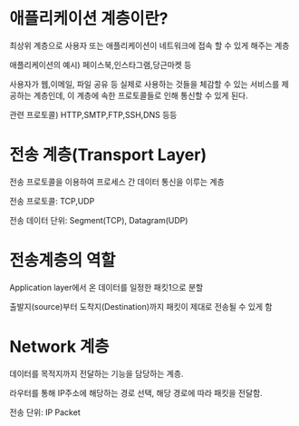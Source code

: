 # 애플리케이션 계층이란?

최상위 계층으로 사용자 또는 애플리케이션이 네트워크에 접속 할 수 있게 해주는 계층

애플리케이션의 예시) 페이스북,인스타그램,당근마켓 등

사용자가 웹,이메일, 파일 공유 등 실제로 사용하는 것들을 체감할 수 있는 서비스를 제공하는 계층인데, 이 계층에 속한 프로토콜들로 인해 통신할 수 있게 된다.

관련 프로토콜) HTTP,SMTP,FTP,SSH,DNS 등등

# 전송 계층(Transport Layer)

전송 프로토콜을 이용하여 프로세스 간 데이터 통신을 이루는 계층

전송 프로토콜: TCP,UDP

전송 데이터 단위: Segment(TCP), Datagram(UDP)

# 전송계층의 역할

Application layer에서 온 데이터를 일정한 패킷1으로 분할

출발지(source)부터 도착지(Destination)까지 패킷이 제대로 전송될 수 있게 함

# Network 계층

데이터를 목적지까지 전달하는 기능을 담당하는 계층.

라우터를 통해 IP주소에 해당하는 경로 선택, 해당 경로에 따라 패킷을 전달함.

전송 단위: IP Packet



